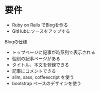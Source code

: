 # 要件

- Ruby on  Rails でBlogを作る
- GitHubにソースをアップする

Blogの仕様
- トップページに記事が時系列で表示される
- 個別の記事ページがある
- タイトル、本文を登録できる
- 記事にコメントできる
- slim, sass, coffeescript を使う
- bootstrap ベースのデザインを使う
